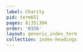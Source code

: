 ```yaml
---
label: Charity
pid: term651
pages: 8|35|304
order: '0156'
layout: generic_index_term
collection: index-headings
---
```

